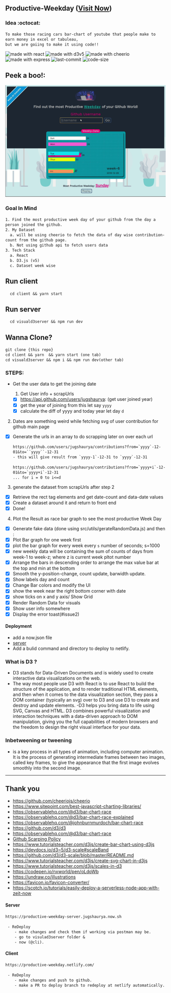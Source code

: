 ## Productive-Weekday ([Visit Now](https://productive-weekday.netlify.com/))

### Idea :octocat:

```
To make those racing cars bar-chart of youtube that people make to earn money in excel or tabuleau,
but we are goiing to make it using code!!
```

<img src="https://img.shields.io/badge/made%20with-react-cyan.svg" alt="made with react"> <img src="https://img.shields.io/badge/made%20with-d3v5-yellow.svg" alt="made with d3v5">
<img src="https://img.shields.io/badge/made%20with-cheerio-green.svg" alt="made with cheerio"> <img src="https://img.shields.io/badge/made%20with-express-black.svg" alt="made with express">
<img src="https://img.shields.io/github/last-commit/jugshaurya/productive-weekday" alt="last-commit"> <img src="https://img.shields.io/github/languages/code-size/jugshaurya/productive-weekday" alt="code-size">

## Peek a boo!:

![](app.gif)

### Goal In Mind

```
1. Find the most productive week day of your github from the day a person joined the github.
2. My Dataset
  a. will be using cheerio to fetch the data of day wise contribution-count from the github page.
  b. Not using github api to fetch users data
3. Tech Stack
  a. React
  b. D3.js (v5)
  c. Dataset week wise
```

## Run client

```
  cd client && yarn start
```

## Run server

```
  cd visuald3server && npm run dev
```

## Wanna Clone?

```
git clone {this repo}
cd client && yarn  && yarn start (one tab)
cd visuald3server && npm i && npm run dev(other tab)

```

### STEPS:

- Get the user data to get the joining date

  1. Get User info + scrapUrls

  - [x] https://api.github.com/users/jugshaurya: (get user joined year)
  - [x] get the year of joining from this let say `yyyy`
  - [x] calculate the diff of yyyy and today year let day `d`

2. Dates are something weird while fetching svg of user contribution for github main page

- [x] Generate the urls in an array to do scrapping later on over each url

  ```
  https://github.com/users/jugshaurya/contributions?from=`yyyy`-12-01&to=``yyyy``-12-31
  - this will give result from `yyyy-1`-12-31 to `yyyy`-12-31

  https://github.com/users/jugshaurya/contributions?from=`yyyy+i`-12-01&to=`yyyy+i`-12-31
  ... for i = 0 to i<=d
  ```

3. generate the dataset from scrapUrls after step 2

- [x] Retrieve the rect tag elements and get date-count and data-date values
- [x] Create a dataset around it and return to front end
- [x] Done!

4. Plot the Result as race bar graph to see the most productive Week Day

- [x] Generate fake data (done using src/utils/gerateRandomData.js) and then :
- [x] Plot Bar graph for one week first
- [x] plot the bar graph for every week every `s` number of seconds; s=1000
- [x] new weekly data will be containing the sum of counts of days from week-1 to week-z; where z is current week pltot number
- [x] Arrange the bars in descending order to arrange the max value bar at the top and min at the bottom
- [x] Smooth the y-position-change, count update, barwidth update.
- [x] Show labels day and count
- [x] Change Bar colors and modify the UI
- [x] show the week near the right bottom corner with date
- [x] show ticks on x and y axis/ Show Grid
- [x] Render Random Data for visuals
- [x] Show user info somewhere
- [x] Display the error toast(#issue2)

#### Deployment

- add a now.json file
- [server](https://productive-weekday-server.jugshaurya.now.sh)
- Add a bulid command and directory to deploy to netlify.

### What is D3 ?

- D3 stands for Data-Driven Documents and is widely used to create interactive data visualizations on the web.
- The way most people use D3 with React is to use React to build the structure of the application, and to render traditional HTML elements, and then when it comes to the data visualization section, they pass a DOM container (typically an svg) over to D3 and use D3 to create and destroy and update elements.
  -D3 helps you bring data to life using SVG, Canvas and HTML. D3 combines powerful visualization and interaction techniques with a data-driven approach to DOM manipulation, giving you the full capabilities of modern browsers and the freedom to design the right visual interface for your data.

### Inbetweening or tweening

- is a key process in all types of animation, including computer animation. It is the process of generating intermediate frames between two images, called key frames, to give the appearance that the first image evolves smoothly into the second image.

---

## Thank you

- https://github.com/cheeriojs/cheerio
- https://www.sitepoint.com/best-javascript-charting-libraries/
- https://observablehq.com/@d3/bar-chart-race
- https://observablehq.com/@d3/bar-chart-race-explained
- https://observablehq.com/@johnburnmurdoch/bar-chart-race
- https://github.com/d3/d3
- https://observablehq.com/@d3/bar-chart-race
- [Github Scarping Policy ](https://help.github.com/en/github/site-policy/github-acceptable-use-policies#5-scraping-and-api-usage-restrictions)
- https://www.tutorialsteacher.com/d3js/create-bar-chart-using-d3js
- https://devdocs.io/d3~5/d3-scale#scaleBand
- https://github.com/d3/d3-scale/blob/master/README.md
- https://www.tutorialsteacher.com/d3js/create-svg-chart-in-d3js
- https://www.tutorialsteacher.com/d3js/scales-in-d3
- https://codepen.io/nxworld/pen/oLdoWb
- https://undraw.co/illustrations
- https://favicon.io/favicon-converter/
- https://scotch.io/tutorials/easily-deploy-a-serverless-node-app-with-zeit-now

#### Server

```
https://productive-weekday-server.jugshaurya.now.sh

 - ReDeploy
    - make changes and check them if working via postman may be.
    - go to visulad3server folder &
    - now (@cli).
```

#### Client

```
https://productive-weekday.netlify.com/

 - ReDeploy
    - make changes and push to github.
    - make a PR to deploy branch to redeploy at netlify automatically.
```
